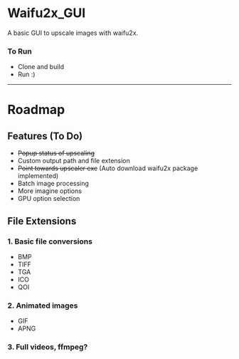 # Waifu2x_GUI
A basic GUI to upscale images with waifu2x.


### To Run
- Clone and build
- Run :)


---

# Roadmap
## Features (To Do)
- ~~Popup status of upscaling~~
- Custom output path and file extension
- ~~Point towards upscaler exe~~ (Auto download waifu2x package implemented)
- Batch image processing
- More imagine options
- GPU option selection


## File Extensions
### 1. Basic file conversions
- BMP 
- TIFF
- TGA
- ICO
- QOI

### 2. Animated images
- GIF
- APNG

### 3. Full videos, ffmpeg?
